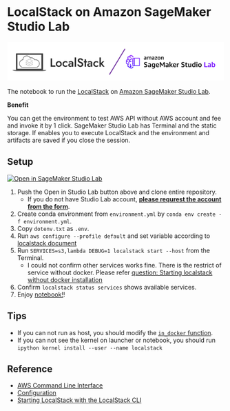 # LocalStack on Amazon SageMaker Studio Lab

![top.PNG](top.PNG)

The notebook to run the [LocalStack](https://github.com/localstack/localstack) on [Amazon SageMaker Studio Lab](https://studiolab.sagemaker.aws/).

**Benefit**

You can get the environment to test AWS API without AWS account and fee and invoke it by 1 click. SageMaker Studio Lab has Terminal and the static storage. If enables you to execute LocalStack and the environment and artifacts are saved if you close the session.

## Setup

[![Open in SageMaker Studio Lab](https://studiolab.sagemaker.aws/studiolab.svg)](https://studiolab.sagemaker.aws/import/github/icoxfog417/localstack-lab/blob/main/localstack.ipynb)

1. Push the Open in Studio Lab button above and clone entire repository.
   * If you do not have Studio Lab account, **[please requrest the account from the form](https://bit.ly/3OZJEFv)**.
2. Create conda environment from `environment.yml` by `conda env create -f environment.yml`.
3. Copy `dotenv.txt` as `.env`.
4. Run `aws configure --profile default` and set variable according to [localstack document](https://docs.localstack.cloud/integrations/aws-cli/#setting-up-local-region-and-credentials-to-run-localstack)
5. Run `SERVICES=s3,lambda DEBUG=1 localstack start --host` from the Terminal.
   * I could not confirm other services works fine. There is the restrict of service without docker. Please refer [question: Starting localstack without docker installation](https://github.com/localstack/localstack/issues/4748)
6. Confirm `localstack status services` shows available services.
7. Enjoy [notebook!](localstack.ipynb)! 

## Tips

* If you can not run as host, you should modify the [`in_docker` function](https://github.com/localstack/localstack/blob/master/localstack/config.py#L206
).
* If you can not see the kernel on launcher or notebook, you should run `ipython kernel install --user --name localstack`

## Reference

* [AWS Command Line Interface](https://docs.localstack.cloud/integrations/aws-cli/#setting-up-local-region-and-credentials-to-run-localstack)
* [Configuration](https://docs.localstack.cloud/localstack/configuration/#core)
* [Starting LocalStack with the LocalStack CLI](https://docs.localstack.cloud/get-started/#starting-localstack-with-the-localstack-cli)
